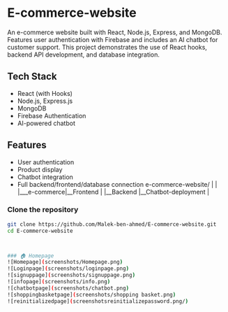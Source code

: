 # E-commerce-website
An e-commerce website built with React, Node.js, Express, and MongoDB. Features user authentication with Firebase and includes an AI chatbot for customer support. This project demonstrates the use of React hooks, backend API development, and database integration.
## Tech Stack
- React (with Hooks)
- Node.js, Express.js
- MongoDB
- Firebase Authentication
- AI-powered chatbot
## Features
- User authentication
- Product display
- Chatbot integration
- Full backend/frontend/database connection
e-commerce-website/
  |             |
  |___e-commerce|__Frontend
  |             |__Backend
                |__Chatbot-deployment
                |
  
### Clone the repository
```bash
git clone https://github.com/Malek-ben-ahmed/E-commerce-website.git
cd E-commerce-website



### 🏠 Homepage
![Homepage](screenshots/Homepage.png)
![Loginpage](screenshots/loginpage.png)
![signuppage](screenshots/signuppage.png)
![infopage](screenshots/info.png)
![chatbotpage](screenshots/chatbot.png)
![shoppingbasketpage](screenshots/shopping basket.png)
![reinitializedpage](screenshotsreinitializepassword.png/)

